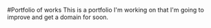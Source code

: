 #Portfolio of works
This is a portfolio I'm working on that I'm going to improve and get a domain for soon.
